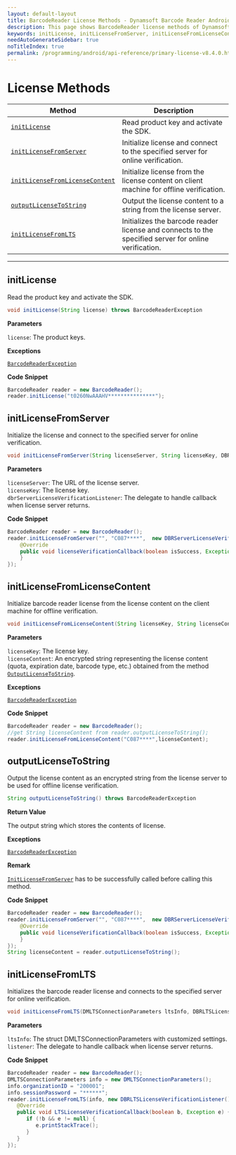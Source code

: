 ```yaml
---
layout: default-layout
title: BarcodeReader License Methods - Dynamsoft Barcode Reader Android API Reference
description: This page shows BarcodeReader license methods of Dynamsoft Barcode Reader for Android SDK.
keywords: initLicense, initLicenseFromServer, initLicenseFromLicenseContent, outputLicenseToString, license methods, BarcodeReader, api reference, android
needAutoGenerateSidebar: true
noTitleIndex: true
permalink: /programming/android/api-reference/primary-license-v8.4.0.html
---
```



# License Methods

  | Method               | Description |
  |----------------------|-------------|
  | [`initLicense`](#initlicense) | Read product key and activate the SDK. |
  | [`initLicenseFromServer`](#initlicensefromserver) | Initialize license and connect to the specified server for online verification. |
  | [`initLicenseFromLicenseContent`](#initlicensefromlicensecontent) | Initialize license from the license content on client machine for offline verification. |
  | [`outputLicenseToString`](#outputlicensetostring) | Output the license content to a string from the license server. |
  | [`initLicenseFromLTS`](#initlicensefromlts) | Initializes the barcode reader license and connects to the specified server for online verification. |

  ---

## initLicense

Read the product key and activate the SDK.

```java
void initLicense(String license) throws BarcodeReaderException
```

**Parameters**

`license`: The product keys.

**Exceptions**

[`BarcodeReaderException`](auxiliary-BarcodeReaderException.md)

**Code Snippet**

```java
BarcodeReader reader = new BarcodeReader();
reader.initLicense("t0260NwAAAHV***************");
```

## initLicenseFromServer

Initialize the license and connect to the specified server for online verification.

```java
void initLicenseFromServer(String licenseServer, String licenseKey, DBRServerLicenseVerificationListener dbrServerLicenseVerificationListener)
```

**Parameters**

`licenseServer`: The URL of the license server.  
`licenseKey`: The license key.  
`dbrServerLicenseVerificationListener`: The delegate to handle callback when license server returns.

**Code Snippet**

```java
BarcodeReader reader = new BarcodeReader();
reader.initLicenseFromServer("", "C087****",  new DBRServerLicenseVerificationListener() {
    @Override
    public void licenseVerificationCallback(boolean isSuccess, Exception error) {
    }
});
```

## initLicenseFromLicenseContent

Initialize barcode reader license from the license content on the client machine for offline verification.

```java
void initLicenseFromLicenseContent(String licenseKey, String licenseContent) throws BarcodeReaderException
```

**Parameters**

`licenseKey`: The license key.  
`licenseContent`: An encrypted string representing the license content (quota, expiration date, barcode type, etc.) obtained from the method [`OutputLicenseToString`](#outputlicensetostring).

**Exceptions**

[`BarcodeReaderException`](auxiliary-BarcodeReaderException.md)

**Code Snippet**

```java
BarcodeReader reader = new BarcodeReader();
//get String licenseContent from reader.outputLicenseToString();
reader.initLicenseFromLicenseContent("C087****",licenseContent);
```

## outputLicenseToString

Output the license content as an encrypted string from the license server to be used for offline license verification.

```java
String outputLicenseToString() throws BarcodeReaderException
```

**Return Value**

The output string which stores the contents of license.

**Exceptions**

[`BarcodeReaderException`](auxiliary-BarcodeReaderException.md)

**Remark**

[`InitLicenseFromServer`](#initlicensefromserver) has to be successfully called before calling this method.

**Code Snippet**

```java
BarcodeReader reader = new BarcodeReader();
reader.initLicenseFromServer("", "C087****",  new DBRServerLicenseVerificationListener() {
    @Override
    public void licenseVerificationCallback(boolean isSuccess, Exception error) {
    }
});
String licenseContent = reader.outputLicenseToString();
```

## initLicenseFromLTS

Initializes the barcode reader license and connects to the specified server for online verification.

```java
void initLicenseFromLTS(DMLTSConnectionParameters ltsInfo, DBRLTSLicenseVerificationListener listener)
```

**Parameters**

`ltsInfo`: The struct DMLTSConnectionParameters with customized settings.  
`listener`: The delegate to handle callback when license server returns.

**Code Snippet**

```java
BarcodeReader reader = new BarcodeReader();
DMLTSConnectionParameters info = new DMLTSConnectionParameters();
info.organizationID = "200001";
info.sessionPassword = "******";
reader.initLicenseFromLTS(info, new DBRLTSLicenseVerificationListener() {
   @Override
   public void LTSLicenseVerificationCallback(boolean b, Exception e) {
      if (!b && e != null) {
         e.printStackTrace();
      }
   }
});
```
